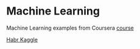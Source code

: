 # Machine Learning 
Machine Learning examples from Coursera [course](https://www.coursera.org/learn/machine-learning/outline)


[Habr Kaggle](http://habrahabr.ru/post/248395/)
